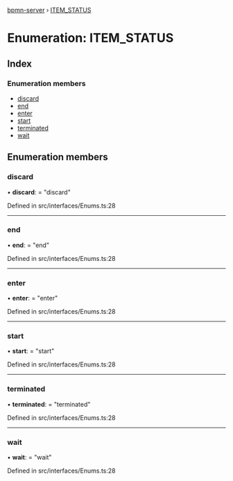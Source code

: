 [bpmn-server](../README.md) › [ITEM_STATUS](item_status.md)

# Enumeration: ITEM_STATUS

## Index

### Enumeration members

* [discard](item_status.md#discard)
* [end](item_status.md#end)
* [enter](item_status.md#enter)
* [start](item_status.md#start)
* [terminated](item_status.md#terminated)
* [wait](item_status.md#wait)

## Enumeration members

###  discard

• **discard**: = "discard"

Defined in src/interfaces/Enums.ts:28

___

###  end

• **end**: = "end"

Defined in src/interfaces/Enums.ts:28

___

###  enter

• **enter**: = "enter"

Defined in src/interfaces/Enums.ts:28

___

###  start

• **start**: = "start"

Defined in src/interfaces/Enums.ts:28

___

###  terminated

• **terminated**: = "terminated"

Defined in src/interfaces/Enums.ts:28

___

###  wait

• **wait**: = "wait"

Defined in src/interfaces/Enums.ts:28
